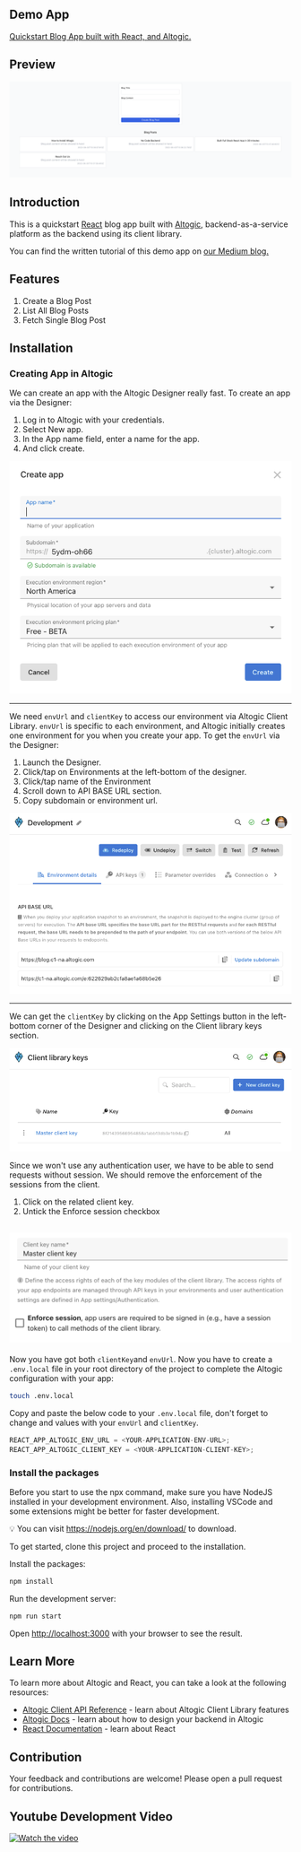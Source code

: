 ## Demo App

[Quickstart Blog App built with React, and Altogic.](https://altogic-react-react-quickstart-blog.vercel.app/)

## Preview

![picture alt](./public/preview.png "Preview image of quickstart blog app using React and Altogic")

## Introduction

This is a quickstart [React](https://reactjs.org/) blog app built with [Altogic](https://www.altogic.com), backend-as-a-service platform as the backend using its client library.

You can find the written tutorial of this demo app on [our Medium blog.](https://medium.com/@yasinkuyuk/how-to-build-a-basic-blog-app-using-react-altogic-d89c190994cd)

## Features

1. Create a Blog Post
2. List All Blog Posts
3. Fetch Single Blog Post

## Installation

### Creating App in Altogic

We can create an app with the Altogic Designer really fast. To create an app via the Designer:

1. Log in to Altogic with your credentials.
2. Select New app.
3. In the App name field, enter a name for the app.
4. And click create.

![picture alt](./public/createApp.png "Create an app in Altogic Designer")

---

We need `envUrl` and `clientKey` to access our environment via Altogic Client Library. `envUrl` is specific to each environment, and Altogic initially creates one environment for you when you create your app. To get the `envUrl` via the Designer:

1. Launch the Designer.
2. Click/tap on Environments at the left-bottom of the designer.
3. Click/tap name of the Environment
4. Scroll down to API BASE URL section.
5. Copy subdomain or environment url.

![picture alt](./public/getEnvUrl.png "Get the environment URL in Altogic Designer")

---

We can get the `clientKey` by clicking on the App Settings button in the left-bottom corner of the Designer and clicking on the Client library keys section.

![picture alt](./public/clientKey.png "Get the client key in Altogic Designer")

Since we won't use any authentication user, we have to be able to send requests without session. We should remove the enforcement of the sessions from the client.

1. Click on the related client key.
2. Untick the Enforce session checkbox

## ![picture alt](./public/enforceSession.png "Get the client key in Altogic Designer")

Now you have got both `clientKey`and `envUrl`. Now you have to create a `.env.local` file in your root directory of the project to complete the Altogic configuration with your app:

```bash
touch .env.local
```

Copy and paste the below code to your `.env.local` file, don't forget to change <YOUR-APPLICATION-ENV-URL> and <YOUR-APPLICATION-CLIENT-KEY> values with your `envUrl` and `clientKey`.

```javascript
REACT_APP_ALTOGIC_ENV_URL = <YOUR-APPLICATION-ENV-URL>;
REACT_APP_ALTOGIC_CLIENT_KEY = <YOUR-APPLICATION-CLIENT-KEY>;
```

### Install the packages

Before you start to use the npx command, make sure you have NodeJS installed in your development environment. Also, installing VSCode and some extensions might be better for faster development.

💡 You can visit https://nodejs.org/en/download/ to download.

To get started, clone this project and proceed to the installation.

Install the packages:

```bash
npm install
```

Run the development server:

```bash
npm run start
```

Open [http://localhost:3000](http://localhost:3000) with your browser to see the result.

## Learn More

To learn more about Altogic and React, you can take a look at the following resources:

- [Altogic Client API Reference](https://clientapi.altogic.com/v1.3.1/modules.html) - learn about Altogic Client Library features
- [Altogic Docs](https://docs.altogic.com/) - learn about how to design your backend in Altogic
- [React Documentation](https://reactjs.org/docs/getting-started.html) - learn about React

## Contribution

Your feedback and contributions are welcome! Please open a pull request for contributions.

## Youtube Development Video

[![Watch the video](https://img.youtube.com/vi/BsRWLwo0YWk/0.jpg)](https://www.youtube.com/watch?v=BsRWLwo0YWk)
